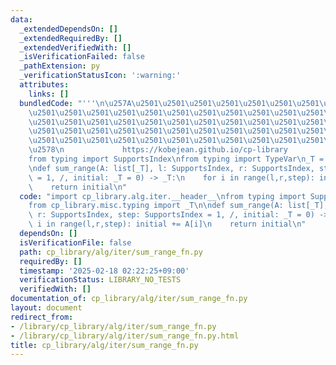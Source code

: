 ```yaml
---
data:
  _extendedDependsOn: []
  _extendedRequiredBy: []
  _extendedVerifiedWith: []
  _isVerificationFailed: false
  _pathExtension: py
  _verificationStatusIcon: ':warning:'
  attributes:
    links: []
  bundledCode: "'''\n\u257A\u2501\u2501\u2501\u2501\u2501\u2501\u2501\u2501\u2501\u2501\
    \u2501\u2501\u2501\u2501\u2501\u2501\u2501\u2501\u2501\u2501\u2501\u2501\u2501\
    \u2501\u2501\u2501\u2501\u2501\u2501\u2501\u2501\u2501\u2501\u2501\u2501\u2501\
    \u2501\u2501\u2501\u2501\u2501\u2501\u2501\u2501\u2501\u2501\u2501\u2501\u2501\
    \u2501\u2501\u2501\u2501\u2501\u2501\u2501\u2501\u2501\u2501\u2501\u2501\u2501\
    \u2578\n             https://kobejean.github.io/cp-library               \n'''\n\
    from typing import SupportsIndex\nfrom typing import TypeVar\n_T = TypeVar('T')\n\
    \ndef sum_range(A: list[_T], l: SupportsIndex, r: SupportsIndex, step: SupportsIndex\
    \ = 1, /, initial: _T = 0) -> _T:\n    for i in range(l,r,step): initial += A[i]\n\
    \    return initial\n"
  code: "import cp_library.alg.iter.__header__\nfrom typing import SupportsIndex\n\
    from cp_library.misc.typing import _T\n\ndef sum_range(A: list[_T], l: SupportsIndex,\
    \ r: SupportsIndex, step: SupportsIndex = 1, /, initial: _T = 0) -> _T:\n    for\
    \ i in range(l,r,step): initial += A[i]\n    return initial\n"
  dependsOn: []
  isVerificationFile: false
  path: cp_library/alg/iter/sum_range_fn.py
  requiredBy: []
  timestamp: '2025-02-18 02:22:25+09:00'
  verificationStatus: LIBRARY_NO_TESTS
  verifiedWith: []
documentation_of: cp_library/alg/iter/sum_range_fn.py
layout: document
redirect_from:
- /library/cp_library/alg/iter/sum_range_fn.py
- /library/cp_library/alg/iter/sum_range_fn.py.html
title: cp_library/alg/iter/sum_range_fn.py
---
```

